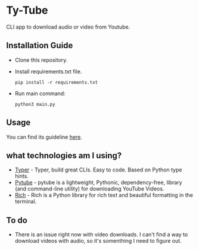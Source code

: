 # Ty-Tube

CLI app to download audio or video from Youtube.

## Installation Guide

- Clone this repository.
- Install requirements.txt file.

    ```
    pip install -r requirements.txt
    ```
- Run main command:

    ```
    python3 main.py
    ```

## Usage

You can find its guideline [here](/docs/usage.md).

## what technologies am I using?

- [Typer](https://typer.tiangolo.com/) - Typer, build great CLIs. Easy to code. Based on Python type hints.
- [Pytube](https://pytube.io/en/latest/) - pytube is a lightweight, Pythonic, dependency-free, library (and command-line utility) for downloading YouTube Videos.
- [Rich](https://github.com/Textualize/rich) - Rich is a Python library for rich text and beautiful formatting in the terminal.

## To do

- There is an issue right now with video downloads. I can't find a way to download videos with audio, so it's somenthing I need to
figure out.
